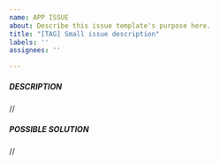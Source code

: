 ```yaml
---
name: APP ISSUE
about: Describe this issue template's purpose here.
title: "[TAG] Small issue description"
labels: ''
assignees: ''

---
```


##### DESCRIPTION

//

##### POSSIBLE SOLUTION

//
